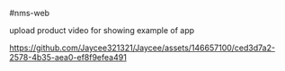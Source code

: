 #nms-web

upload product video for showing example of app

https://github.com/Jaycee321321/Jaycee/assets/146657100/ced3d7a2-2578-4b35-aea0-ef8f9efea491
